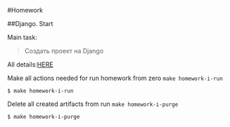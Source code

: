 #Homework

##Django. Start

Main task:
>Создать проект на Django

All details:[HERE](https://lms.ithillel.ua/groups/62de6dfc9aec6f42f8454737/homeworks/633435ac414ec94e84e1f9e6)

Make all actions needed for run homework from zero `make homework-i-run`

```
$ make homework-i-run
```

Delete all created artifacts from run `make homework-i-purge`

```
$ make homework-i-purge
```
